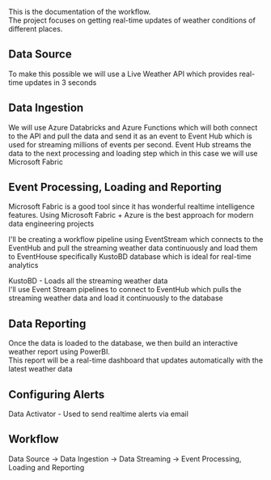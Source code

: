 This is the documentation of the workflow. <br>
The project focuses on getting real-time updates of weather conditions of different places.

## Data Source
To make this possible we will use a Live Weather API which provides real-time updates in 3 seconds

## Data Ingestion
We will use Azure Databricks and Azure Functions which will both connect to the API and pull the data and send it as an event to Event Hub which is used for streaming millions of events per second.
Event Hub streams the data to the next processing and loading step which in this case we will use Microsoft Fabric

## Event Processing, Loading and Reporting
Microsoft Fabric is a good tool since it has wonderful realtime intelligence features. Using Microsoft Fabric + Azure is the best approach for modern data engineering projects

I'll be creating a workflow pipeline using EventStream which connects to the EventHub and pull the streaming weather data continuously and load them to EventHouse specifically KustoBD database which is ideal for real-time analytics

KustoBD - Loads all the streaming weather data <br>
I'll use Event Stream pipelines to connect to EventHub which pulls the streaming weather data and load it continuously to the database

## Data Reporting
Once the data is loaded to the database, we then build an interactive weather report using PowerBI.<br>
This report will be a real-time dashboard that updates automatically with the latest weather data

## Configuring Alerts
Data Activator - Used to send realtime alerts via email 

## Workflow
Data Source -> Data Ingestion -> Data Streaming -> Event Processing, Loading and Reporting 
